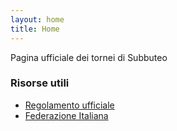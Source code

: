 ```yaml
---
layout: home
title: Home
---
```


Pagina ufficiale dei tornei di Subbuteo


### Risorse utili

- [Regolamento ufficiale](/data/regolamento.pdf)
- [Federazione Italiana](http://www.fisct.it/)
